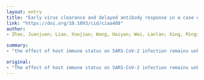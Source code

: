 ```yaml
---
layout: entry
title: "Early virus clearance and delayed antibody response in a case of COVID-19 with a history of co-infection with HIV-1 and HCV"
link: "https://doi.org/10.1093/cid/ciaa408"
author:
- Zhao, Juanjuan; Liao, Xuejiao; Wang, Haiyan; Wei, Lanlan; Xing, Mingzhao; Liu, Lei; Zhang, Zheng

summary:
- "the effect of host immune status on SARS-CoV-2 infection remains unknown. We report the first case of COVID-19 with HIV-1 and HCV co-infection. This case highlights the influence of HIV-1-induced immune dysfunction on early clearance. HCV-induced immunity status on the early clearance of SARS. The first case showed a persistently negative RNA test but delayed antibody response in the plasma. Here, we report a case of HCV and HIV-1."

original:
- "The effect of host immune status on SARS-CoV-2 infection remains unknown. Here, we report the first case of COVID-19 with HIV-1 and HCV co-infection, who showed a persistently negative SARS-CoV-2 RNA test, but delayed antibody response in the plasma. This case highlights the influence of HIV-1-induced immune dysfunction on the early SARS-CoV-2 clearance."
---
```


